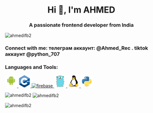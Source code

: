 <h1 align="center">Hi 👋, I'm AHMED</h1>
<h3 align="center">A passionate frontend developer from India</h3>

<p align="left"> <img src="https://komarev.com/ghpvc/?username=ahmedifb2&label=Profile%20views&color=0e75b6&style=flat" alt="ahmedifb2" /> </p>

<h3 align="left">Connect with me: телеграм аккаунт: @Ahmed_Rec . tiktok аккаунт @python_707</h3>
<p align="left">
</p>

<h3 align="left">Languages and Tools:</h3>
<p align="left"> <a href="https://developer.android.com" target="_blank" rel="noreferrer"> <img src="https://raw.githubusercontent.com/devicons/devicon/master/icons/android/android-original-wordmark.svg" alt="android" width="40" height="40"/> </a> <a href="https://www.w3schools.com/cpp/" target="_blank" rel="noreferrer"> <img src="https://raw.githubusercontent.com/devicons/devicon/master/icons/cplusplus/cplusplus-original.svg" alt="cplusplus" width="40" height="40"/> </a> <a href="https://firebase.google.com/" target="_blank" rel="noreferrer"> <img src="https://www.vectorlogo.zone/logos/firebase/firebase-icon.svg" alt="firebase" width="40" height="40"/> </a> <a href="https://golang.org" target="_blank" rel="noreferrer"> <img src="https://raw.githubusercontent.com/devicons/devicon/master/icons/go/go-original.svg" alt="go" width="40" height="40"/> </a> <a href="https://www.linux.org/" target="_blank" rel="noreferrer"> <img src="https://raw.githubusercontent.com/devicons/devicon/master/icons/linux/linux-original.svg" alt="linux" width="40" height="40"/> </a> <a href="https://www.python.org" target="_blank" rel="noreferrer"> <img src="https://raw.githubusercontent.com/devicons/devicon/master/icons/python/python-original.svg" alt="python" width="40" height="40"/> </a> </p>

<p><img align="left" src="https://github-readme-stats.vercel.app/api/top-langs?username=ahmedifb2&show_icons=true&locale=en&layout=compact" alt="ahmedifb2" /></p>

<p>&nbsp;<img align="center" src="https://github-readme-stats.vercel.app/api?username=ahmedifb2&show_icons=true&locale=en" alt="ahmedifb2" /></p>

<p><img align="center" src="https://github-readme-streak-stats.herokuapp.com/?user=ahmedifb2&" alt="ahmedifb2" /></p>

